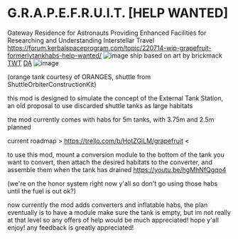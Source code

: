 # G.R.A.P.E.F.R.U.I.T. [HELP WANTED]
 Gateway Residence for Astronauts Providing Enhanced Facilities for Researching and Understanding Interstellar Travel
 https://forum.kerbalspaceprogram.com/topic/220714-wip-grapefruit-formerlytankhabs-help-wanted/
![image](https://github.com/dawn0303/GRAPEFRUIT/assets/60470011/726a05d4-f510-4209-9af1-8a9f54928385)
 ship based on art by brickmack [TWT](https://twitter.com/brickmack) [DA](https://www.deviantart.com/brickmack/art/Go-big-or-go-home-863236039)
 ![image](https://github.com/dawn0303/GRAPEFRUIT/assets/60470011/eee15ef2-e051-4205-8756-cca11f9663b8)

(orange tank courtesy of ORANGES, shuttle from ShuttleOrbiterConstructionKit)





this mod is designed to simulate the concept of the External Tank Station, an old proposal to use discarded shuttle tanks as large habitats

the mod currently comes with habs for 5m tanks, with 3.75m and 2.5m planned

current roadmap > https://trello.com/b/HotZGiLM/grapefruit <

to use this mod, mount a conversion module to the bottom of the tank you want to convert, then attach the desired habitats to the converter, and assemble them when the tank has drained
https://youtu.be/hgMhNfQgqo4

(we're on the honor system right now y'all so don't go using those habs until the fuel is out ok?)

now currently the mod adds converters and inflatable habs, the plan eventually is to have a module make sure the tank is empty, but im not really at that level so any offers of help would be much appreciated!
hope y'all enjoy! any feedback is greatly appreciated!

